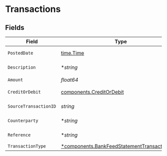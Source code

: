 # Transactions


## Fields

| Field                                                                                                       | Type                                                                                                        | Required                                                                                                    | Description                                                                                                 | Example                                                                                                     |
| ----------------------------------------------------------------------------------------------------------- | ----------------------------------------------------------------------------------------------------------- | ----------------------------------------------------------------------------------------------------------- | ----------------------------------------------------------------------------------------------------------- | ----------------------------------------------------------------------------------------------------------- |
| `PostedDate`                                                                                                | [time.Time](https://pkg.go.dev/time#Time)                                                                   | :heavy_check_mark:                                                                                          | The date of the transaction - YYYY:MM::DDThh:mm:ss.sTZD                                                     | 2025-01-15T12:00:00.000Z                                                                                    |
| `Description`                                                                                               | **string*                                                                                                   | :heavy_minus_sign:                                                                                          | A description of the transaction.                                                                           | Payment received from ACME Corp                                                                             |
| `Amount`                                                                                                    | *float64*                                                                                                   | :heavy_check_mark:                                                                                          | The amount of the transaction.                                                                              | 250                                                                                                         |
| `CreditOrDebit`                                                                                             | [components.CreditOrDebit](../../models/components/creditordebit.md)                                        | :heavy_check_mark:                                                                                          | Whether the amount is a credit or debit.                                                                    | debit                                                                                                       |
| `SourceTransactionID`                                                                                       | *string*                                                                                                    | :heavy_check_mark:                                                                                          | The ID of the source transaction.                                                                           | txn_987                                                                                                     |
| `Counterparty`                                                                                              | **string*                                                                                                   | :heavy_minus_sign:                                                                                          | The counterparty of the transaction.                                                                        | ACME Corp                                                                                                   |
| `Reference`                                                                                                 | **string*                                                                                                   | :heavy_minus_sign:                                                                                          | The reference of the transaction.                                                                           | INV-2025-01                                                                                                 |
| `TransactionType`                                                                                           | [*components.BankFeedStatementTransactionType](../../models/components/bankfeedstatementtransactiontype.md) | :heavy_minus_sign:                                                                                          | Type of transaction.                                                                                        | payment                                                                                                     |
